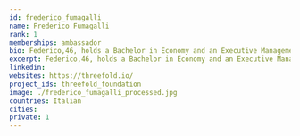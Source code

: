 ```yaml
---
id: frederico_fumagalli
name: Frederico Fumagalli
rank: 1
memberships: ambassador
bio: Federico,46, holds a Bachelor in Economy and an Executive Management certificate at SDA Bocconi. After having spent 10+ in IT, Federico served for several years a multinational company active in machines industry where he’s been engaged in different executive management positions. Actually, Federico is COO of an innovative Swiss Biomedical company and actively engaged in other innovative and edge-technology initiatives. Ambassador fell in love with Threefold I firmly believe that TFF fills at the best the huge mid-long term gap between availability and demand for one of the key resources; IT capacity. I share the vision of granting whoever and wherever a fair priced, nature friendly and close-by internet capacity. TFF is backed not only with assets but with the right core human values.
excerpt: Federico,46, holds a Bachelor in Economy and an Executive Management certificate at SDA Bocconi.
linkedin: 
websites: https://threefold.io/
project_ids: threefold_foundation
image: ./frederico_fumagalli_processed.jpg
countries: Italian
cities:
private: 1
---
```

